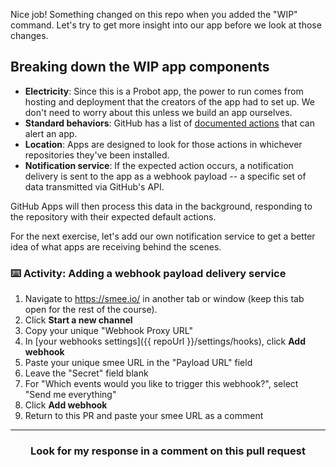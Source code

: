 Nice job! Something changed on this repo when you added the "WIP" command. Let's try to get more insight into our app before we look at those changes.

## Breaking down the WIP app components

- **Electricity**: Since this is a Probot app, the power to run comes from hosting and deployment that the creators of the app had to set up. We don't need to worry about this unless we build an app ourselves.
- **Standard behaviors**: GitHub has a list of [documented actions](https://developer.github.com/webhooks/#events) that can alert an app.
- **Location**: Apps are designed to look for those actions in whichever repositories they've been installed.
- **Notification service**: If the expected action occurs, a notification delivery is sent to the app as a webhook payload -- a specific set of data transmitted via GitHub's API.

GitHub Apps will then process this data in the background, responding to the repository with their expected default actions.

For the next exercise, let's add our own notification service to get a better idea of what apps are receiving behind the scenes.

### :keyboard: Activity: Adding a webhook payload delivery service

1. Navigate to https://smee.io/ in another tab or window (keep this tab open for the rest of the course). 
1. Click **Start a new channel**  
1. Copy your unique "Webhook Proxy URL"
1. In [your webhooks settings]({{ repoUrl }}/settings/hooks), click **Add webhook**
1. Paste your unique smee URL in the "Payload URL" field
1. Leave the "Secret" field blank
1. For "Which events would you like to trigger this webhook?", select "Send me everything"
1. Click **Add webhook**
1. Return to this PR and paste your smee URL as a comment

<hr>
<h3 align="center">Look for my response in a comment on this pull request</h3>
